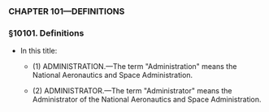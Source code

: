 ### **CHAPTER 101—DEFINITIONS**

### §10101. Definitions
* In this title:

  * (1) ADMINISTRATION.—The term "Administration" means the National Aeronautics and Space Administration.

  * (2) ADMINISTRATOR.—The term "Administrator" means the Administrator of the National Aeronautics and Space Administration.